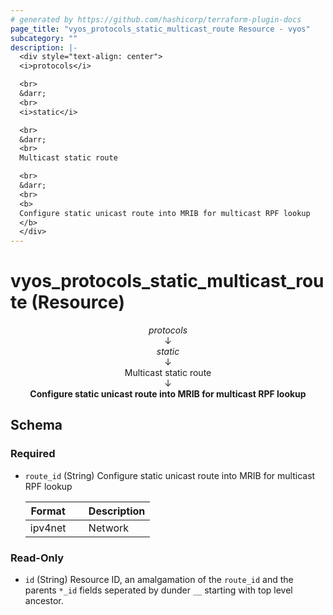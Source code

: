 ```yaml
---
# generated by https://github.com/hashicorp/terraform-plugin-docs
page_title: "vyos_protocols_static_multicast_route Resource - vyos"
subcategory: ""
description: |-
  <div style="text-align: center">
  <i>protocols</i>

  <br>
  &darr;
  <br>
  <i>static</i>

  <br>
  &darr;
  <br>
  Multicast static route

  <br>
  &darr;
  <br>
  <b>
  Configure static unicast route into MRIB for multicast RPF lookup
  </b>
  </div>
---
```


# vyos_protocols_static_multicast_route (Resource)

<div style="text-align: center">
<i>protocols</i>

<br>
&darr;
<br>
<i>static</i>

<br>
&darr;
<br>
Multicast static route

<br>
&darr;
<br>
<b>
Configure static unicast route into MRIB for multicast RPF lookup
</b>
</div>



<!-- schema generated by tfplugindocs -->
## Schema

### Required

- `route_id` (String) Configure static unicast route into MRIB for multicast RPF lookup

    |  Format &emsp; | Description  |
    |----------|---------------|
    |  ipv4net  &emsp; |  Network  |

### Read-Only

- `id` (String) Resource ID, an amalgamation of the `route_id` and the parents `*_id` fields seperated by dunder `__` starting with top level ancestor.
